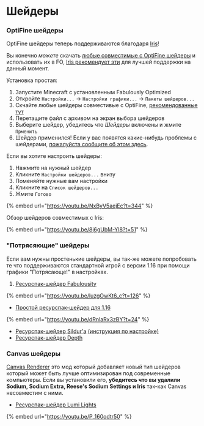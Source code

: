 # Шейдеры

### OptiFine шейдеры

OptiFine шейдеры теперь поддерживаются благодаря [Iris](https://www.curseforge.com/minecraft/mc-mods/irisshaders)!

Вы конечно _можете_ скачать [любые совместимые с OptiFine шейдеры](https://www.curseforge.com/minecraft/customization/configuration?filter-sort=5) и использовать их в FO, [Iris рекомендует эти](https://github.com/IrisShaders/Iris/blob/trunk/docs/supportedshaders.md) для лучшей поддержки на данный момент.

Установка простая:

1. Запустите Minecraft с установленным Fabulously Optimized
2. Откройте `Настройки...` -> `Настройки графики...` -> `Пакеты шейдеров...`
3. Скчайте любые шейдеры совместивые с OptiFine, [рекомендованные тут](https://github.com/IrisShaders/Iris/blob/trunk/docs/supportedshaders.md)
4. Перетащите файл с архивом на экран выбора шейдеров
5. Выберите шейдер, убедитесь что _Шейдеры_ включены и жмите `Прменить`
6. Шейдер применился! Если у вас появятся какие-нибудь проблемы с шейдерами, [пожалуйста сообщите об этом здесь](https://github.com/IrisShaders/Iris/issues).

Если вы хотите настроить шейдеры:

1. Нажмите на нужный шейдер
2. Кликните `Настройки шейдеров...` внизу
3. Поменяйте нужные вам настройки
4. Кликните на `Список шейдеров...`
5. Жмите `Готово`

{% embed url="https://youtu.be/NxByV5aejEc?t=344" %}

Обзор шейдеров совместимых с Iris:

{% embed url="https://youtu.be/8j6gUbM-Yl8?t=51" %}

### "Потрясяющие" шейдеры

Если вам нужны простенькие шейдеры, вы так-же можете попробовать те что поддерживаются стандартной игрой с версии 1.16 при помощи графики "Потрясающе!" в настройках.

1. [Ресурспак-шейдер Fabulousity](https://github.com/ScottoMotto/Fabulousity#fabulousity)

{% embed url="https://youtu.be/luzgOwKt6_c?t=126" %}

* [Простой ресурспак-шейдер для 1.16](https://github.com/bradleyq/mc\_vanilla\_shaders#basic-shaders-for-vanilla-116)

{% embed url="https://youtu.be/dRnlaRx3zBY?t=24" %}

* [Ресурспак-шейдер Sildur'a](https://sildurs-shaders.github.io/downloads/) [(инструкция по настройке)](https://sildurs-shaders.github.io/install/#fabulous)
* [Ресурспак-шейдер Depth](https://github.com/onnowhere/depth\_shaders/releases)

### Canvas шейдеры

[Canvas Renderer](https://www.curseforge.com/minecraft/mc-mods/canvas-renderer) это мод который добавляет новый тип шейдеров который может быть лучше оптимизирован под современные компьютеры. Если вы установили его, **убедитесь что вы удалили Sodium, Sodium Extra, Reese's Sodium Settings и Iris** так-как Canvas несовместим с ними.

* [Ресурспак-шейдер Lumi Lights](https://spiralhalo.github.io)

{% embed url="https://youtu.be/P_160odtr50" %}
